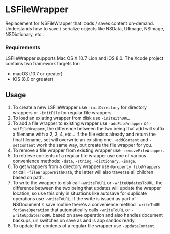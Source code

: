 # LSFileWrapper
Replacement for NSFileWrapper that loads / saves content on-demand. Understands how to save / serialize objects like NSData, UIImage, NSImage, NSDictionary, etc...
### Requirements
LSFileWrapper supports Mac OS X 10.7 Lion and iOS 8.0. The Xcode project contains two framework targets for:
* macOS (10.7 or greater)
* iOS (8.0 or greater)
## Usage
1. To create a new LSFileWrapper use `-initDirectory` for directory wrappers or `-initFile` for regular file wrappers.
2. To load an existing wrapper from disk use `-initWithURL`.
3. To add a file wrapper to existing wrapper use `-addFileWrapper` or `-setFileWrapper`, the difference between the two being that add will suffix a filename with a 2, 3, 4, etc… if the file exists already and return the final filename, set will overwrite an existing one. `-addContent` and `-setContent` work the same way, but create the file wrapper for you.
4. To remove a file wrapper from existing wrapper use `-removeFileWrapper`.
5. To retrieve contents of a regular file wrapper use one of various convenience methods: `-data`, `-string`, `-dictionary`, `-image`.
6. To get wrappers from a directory wrapper use `@property fileWrappers` or call `-fileWrapperWithPath`, the latter will also traverse all children based on path.
7. To write the wrapper to disk call `-writeToURL` or `-writeUpdatesToURL`, the difference between the two being that updates will update the wrapper location, so use this only in situations like autosave for duplicate operations use `-writeToURL`. If the write is issued as part of NSDocument's save routine there's a convenience method `-writeToURL forSaveOperation` that automatically calls `-writeToURL` or `-writeUpdatesToURL` based on save operation and also handles document backups, url switches on save as and is app sandox ready.
8. To update the contents of a regular file wrapper use `-updateContent`.
